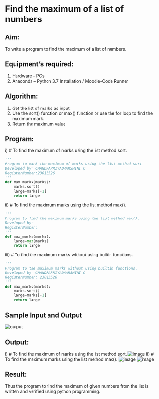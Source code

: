 # Find the maximum of a list of numbers
## Aim:
To write a program to find the maximum of a list of numbers.
## Equipment’s required:
1.	Hardware – PCs
2.	Anaconda – Python 3.7 Installation / Moodle-Code Runner
## Algorithm:
1.	Get the list of marks as input
2.	Use the sort() function or max() function or use the for loop to find the maximum mark.
3.	Return the maximum value
## Program:

i)	# To find the maximum of marks using the list method sort.
```Python
''' 
Program to mark the maximum of marks using the list method sort
Developed by: CHANDRAPRIYADHARSHINI C 
RegisterNumber:23013526 
'''
def max_marks(marks):
    marks.sort()
    large=marks[-1]
    return large
```

ii)	# To find the maximum marks using the list method max().
```Python
''' 
Program to find the maximum marks using the list method max().
Developed by: 
RegisterNumber: 
'''
def max_marks(marks):
    large=max(marks)
    return large
```

iii) # To find the maximum marks without using builtin functions.
```Python
''' 
Program to the maximum marks without using builtin functions.
Developed by: CHANDRAPRIYADHARSHINI C
RegisterNumber: 23013526
'''
def max_marks(marks):
    marks.sort()
    large=marks[-1]
    return large
```
## Sample Input and Output
![output](./img/max_marks1.jpg) 

## Output:
i) # To find the maximum of marks using the list method sort.
![image](https://github.com/Bosevennila/FindMaximum/assets/144870486/63797662-ff51-4ee0-8595-951d7afc142c)
ii) # To find the maximum marks using the list method max().
![image](https://github.com/Bosevennila/FindMaximum/assets/144870486/76ae8125-85b5-4a28-8682-eeaa2110bb11)
![image](https://github.com/Bosevennila/FindMaximum/assets/144870486/7bf2420a-9c4b-4e88-9045-61f8c96b5ea3)

## Result:
Thus the program to find the maximum of given numbers from the list is written and verified using python programming.
